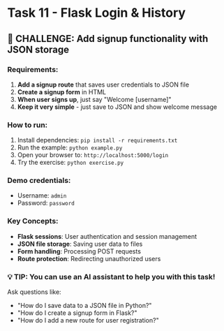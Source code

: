 # Task 11 - Flask Login & History

## 🧩 CHALLENGE: Add signup functionality with JSON storage

### Requirements:
1. **Add a signup route** that saves user credentials to JSON file
2. **Create a signup form** in HTML
3. **When user signs up**, just say "Welcome [username]"
4. **Keep it very simple** - just save to JSON and show welcome message

### How to run:
1. Install dependencies: `pip install -r requirements.txt`
2. Run the example: `python example.py`
3. Open your browser to: `http://localhost:5000/login`
4. Try the exercise: `python exercise.py`

### Demo credentials:
- Username: `admin`
- Password: `password`

### Key Concepts:
- **Flask sessions**: User authentication and session management
- **JSON file storage**: Saving user data to files
- **Form handling**: Processing POST requests
- **Route protection**: Redirecting unauthorized users

### 💡 TIP: You can use an AI assistant to help you with this task!
Ask questions like:
- "How do I save data to a JSON file in Python?"
- "How do I create a signup form in Flask?"
- "How do I add a new route for user registration?"

